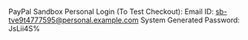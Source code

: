 ﻿PayPal Sandbox Personal Login (To Test Checkout):
Email ID: sb-tve9t4777595@personal.example.com
System Generated Password: JsLii4S%